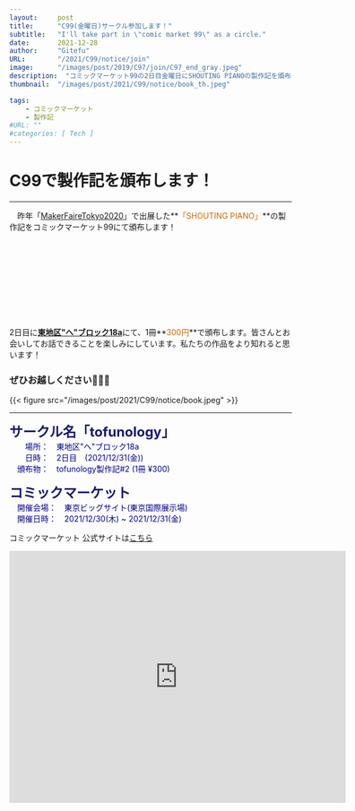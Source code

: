 ```yaml
---
layout:     post
title:      "C99(金曜日)サークル参加します！"
subtitle:   "I'll take part in \"comic market 99\" as a circle."
date:       2021-12-28
author:     "Gitefu"
URL:        "/2021/C99/notice/join"
image:      "/images/post/2019/C97/join/C97_end_gray.jpeg"
description:  "コミックマーケット99の2日目金曜日にSHOUTING PIANOの製作記を頒布します！"
thumbnail:  "/images/post/2021/C99/notice/book_th.jpeg"

tags:
    - コミックマーケット
    - 製作記
#URL: ""
#categories: [ Tech ]
---
```


# C99で製作記を頒布します！
*****
　昨年「[MakerFaireTokyo2020](https://makezine.jp/event/mft2020/)」で出展した**<font style="color: #CC6600">「SHOUTING PIANO」</font>**の製作記をコミックマーケット99にて頒布します！<br>
<div class="iframely-embed"><div class="iframely-responsive" style="height: 140px; padding-bottom: 0;"><a href="https://tofunology.github.io/site/2020/MFT2020/finish/" data-iframely-url="//cdn.iframe.ly/XaLdynu?card=small"></a></div></div><script async src="//cdn.iframe.ly/embed.js" charset="utf-8"></script>

2日目に<b><u>東地区"へ"ブロック18a</u></b>にて、1冊**<font style="color: #CC6600">300円</font>**で頒布します。皆さんとお会いしてお話できることを楽しみにしています。私たちの作品をより知れると思います！
　<h3>ぜひお越しください🎉🎉🎉</h3>
{{< figure src="/images/post/2021/C99/notice/book.jpeg" >}}

*****

<font size="5" style="color: #191970"><strong>サークル名「tofunology」</strong></font><br>
<span style="color: #00008b">
　　場所：　東地区"へ"ブロック18a<br>
　　日時：　2日目　(2021/12/31(金))<br>
　頒布物：　tofunology製作記#2 (1冊 ¥300)
</span>

<font size="5" style="color: #191970"><strong>コミックマーケット </strong></font><br>
<span style="color: #00008b">
　開催会場：　東京ビッグサイト(東京国際展示場) <br>
　開催日時：　2021/12/30(木) ~ 2021/12/31(金)<br>
</span>


コミックマーケット 公式サイトは[こちら](https://www.comiket.co.jp/)

<iframe src="https://www.google.com/maps/embed?pb=!1m18!1m12!1m3!1d3036.252335944826!2d139.79220751082184!3d35.629796762478506!2m3!1f0!2f0!3f0!3m2!1i1024!2i768!4f13.1!3m3!1m2!1s0x601889dc629d1e7b%3A0xa4d1509a76045a01!2z5p2x5Lqs44OT44OD44Kw44K144Kk44OI!5e0!3m2!1sja!2sjp!4v1590041936669!5m2!1sja!2sjp" width="600" height="450" frameborder="0" style="border:0;" allowfullscreen="" aria-hidden="false" tabindex="0"></iframe>
